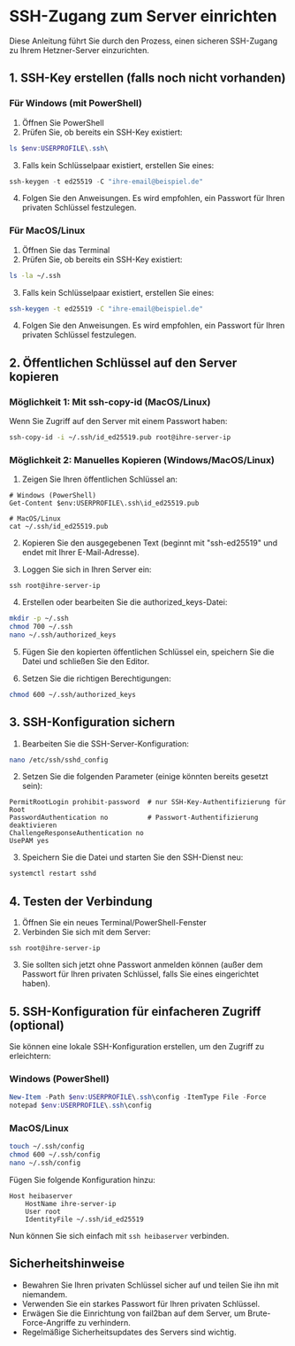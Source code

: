# SSH-Zugang zum Server einrichten

Diese Anleitung führt Sie durch den Prozess, einen sicheren SSH-Zugang zu Ihrem Hetzner-Server einzurichten.

## 1. SSH-Key erstellen (falls noch nicht vorhanden)

### Für Windows (mit PowerShell)

1. Öffnen Sie PowerShell
2. Prüfen Sie, ob bereits ein SSH-Key existiert:

```powershell
ls $env:USERPROFILE\.ssh\
```

3. Falls kein Schlüsselpaar existiert, erstellen Sie eines:

```powershell
ssh-keygen -t ed25519 -C "ihre-email@beispiel.de"
```

4. Folgen Sie den Anweisungen. Es wird empfohlen, ein Passwort für Ihren privaten Schlüssel festzulegen.

### Für MacOS/Linux

1. Öffnen Sie das Terminal
2. Prüfen Sie, ob bereits ein SSH-Key existiert:

```bash
ls -la ~/.ssh
```

3. Falls kein Schlüsselpaar existiert, erstellen Sie eines:

```bash
ssh-keygen -t ed25519 -C "ihre-email@beispiel.de"
```

4. Folgen Sie den Anweisungen. Es wird empfohlen, ein Passwort für Ihren privaten Schlüssel festzulegen.

## 2. Öffentlichen Schlüssel auf den Server kopieren

### Möglichkeit 1: Mit ssh-copy-id (MacOS/Linux)

Wenn Sie Zugriff auf den Server mit einem Passwort haben:

```bash
ssh-copy-id -i ~/.ssh/id_ed25519.pub root@ihre-server-ip
```

### Möglichkeit 2: Manuelles Kopieren (Windows/MacOS/Linux)

1. Zeigen Sie Ihren öffentlichen Schlüssel an:

```
# Windows (PowerShell)
Get-Content $env:USERPROFILE\.ssh\id_ed25519.pub

# MacOS/Linux
cat ~/.ssh/id_ed25519.pub
```

2. Kopieren Sie den ausgegebenen Text (beginnt mit "ssh-ed25519" und endet mit Ihrer E-Mail-Adresse).

3. Loggen Sie sich in Ihren Server ein:

```
ssh root@ihre-server-ip
```

4. Erstellen oder bearbeiten Sie die authorized_keys-Datei:

```bash
mkdir -p ~/.ssh
chmod 700 ~/.ssh
nano ~/.ssh/authorized_keys
```

5. Fügen Sie den kopierten öffentlichen Schlüssel ein, speichern Sie die Datei und schließen Sie den Editor.

6. Setzen Sie die richtigen Berechtigungen:

```bash
chmod 600 ~/.ssh/authorized_keys
```

## 3. SSH-Konfiguration sichern

1. Bearbeiten Sie die SSH-Server-Konfiguration:

```bash
nano /etc/ssh/sshd_config
```

2. Setzen Sie die folgenden Parameter (einige könnten bereits gesetzt sein):

```
PermitRootLogin prohibit-password  # nur SSH-Key-Authentifizierung für Root
PasswordAuthentication no          # Passwort-Authentifizierung deaktivieren
ChallengeResponseAuthentication no
UsePAM yes
```

3. Speichern Sie die Datei und starten Sie den SSH-Dienst neu:

```bash
systemctl restart sshd
```

## 4. Testen der Verbindung

1. Öffnen Sie ein neues Terminal/PowerShell-Fenster
2. Verbinden Sie sich mit dem Server:

```
ssh root@ihre-server-ip
```

3. Sie sollten sich jetzt ohne Passwort anmelden können (außer dem Passwort für Ihren privaten Schlüssel, falls Sie eines eingerichtet haben).

## 5. SSH-Konfiguration für einfacheren Zugriff (optional)

Sie können eine lokale SSH-Konfiguration erstellen, um den Zugriff zu erleichtern:

### Windows (PowerShell)

```powershell
New-Item -Path $env:USERPROFILE\.ssh\config -ItemType File -Force
notepad $env:USERPROFILE\.ssh\config
```

### MacOS/Linux

```bash
touch ~/.ssh/config
chmod 600 ~/.ssh/config
nano ~/.ssh/config
```

Fügen Sie folgende Konfiguration hinzu:

```
Host heibaserver
    HostName ihre-server-ip
    User root
    IdentityFile ~/.ssh/id_ed25519
```

Nun können Sie sich einfach mit `ssh heibaserver` verbinden.

## Sicherheitshinweise

- Bewahren Sie Ihren privaten Schlüssel sicher auf und teilen Sie ihn mit niemandem.
- Verwenden Sie ein starkes Passwort für Ihren privaten Schlüssel.
- Erwägen Sie die Einrichtung von fail2ban auf dem Server, um Brute-Force-Angriffe zu verhindern.
- Regelmäßige Sicherheitsupdates des Servers sind wichtig.
